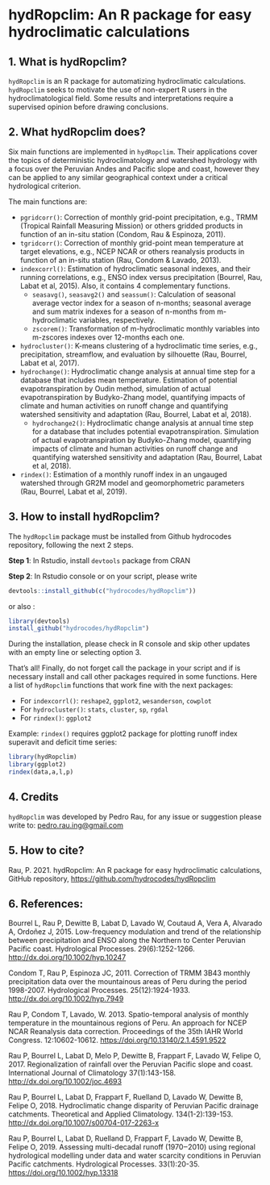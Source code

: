 # hydRopclim: An R package for easy hydroclimatic calculations

## 1. What is hydRopclim?
`hydRopclim` is an R package for automatizing hydroclimatic calculations. `hydRopclim` seeks to motivate the use of non-expert R users in the hydroclimatological field. 
Some results and interpretations require a supervised opinion before drawing conclusions.

## 2. What hydRopclim does?
Six main functions are implemented in `hydRopclim`. Their applications cover the topics of deterministic hydroclimatology and watershed hydrology
with a focus over the Peruvian Andes and Pacific slope and coast, however they can be applied to any similar geographical context under a critical hydrological criterion. 

The main functions are:
- `pgridcorr()`: Correction of monthly grid-point precipitation, e.g., TRMM (Tropical Rainfall Measuring Mission) or others gridded products in function
of an in-situ station (Condom, Rau & Espinoza, 2011).
- `tgridcorr()`: Correction of monthly grid-point mean temperature at target elevations, e.g., NCEP NCAR or others reanalysis products in function of an in-situ station (Rau, Condom & Lavado, 2013).
- `indexcorrl()`: Estimation of hydroclimatic seasonal indexes, and their running correlations, e.g., ENSO index versus precipitation (Bourrel, Rau, Labat et al, 2015). Also, it contains 4 complementary functions.
  - `seasavg()`, `seasavg2()` and `seassum()`: Calculation of seasonal average vector index for a season of n-months; seasonal average and sum matrix indexes for a season of n-months from m-hydroclimatic variables, respectively.
  - `zscorem()`: Transformation of m-hydroclimatic monthly variables into m-zscores indexes over 12-months each one.
- `hydrocluster()`: K-means clustering of a hydroclimatic time series, e.g., precipitation, streamflow, and evaluation by silhouette (Rau, Bourrel, Labat et al, 2017).
- `hydrochange()`: Hydroclimatic change analysis at annual time step for a database that includes mean temperature. Estimation of potential evapotranspiration by Oudin method,
simulation of actual evapotranspiration by Budyko-Zhang model, quantifying impacts of climate and human activities on runoff change and quantifying watershed sensitivity and
adaptation (Rau, Bourrel, Labat et al, 2018).
  - `hydrochange2()`: Hydroclimatic change analysis at annual time step for a database that includes potential evapotranspiration. Simulation of actual evapotranspiration by
  Budyko-Zhang model, quantifying impacts of climate and human activities on runoff change and quantifying watershed sensitivity and adaptation (Rau, Bourrel, Labat et al, 2018).
- `rindex()`: Estimation of a monthly runoff index in an ungauged watershed through GR2M model and geomorphometric parameters (Rau, Bourrel, Labat et al, 2019).


## 3. How to install hydRopclim?
The `hydRopclim` package must be installed from Github hydrocodes repository, following the next 2 steps.

**Step 1**: In Rstudio, install `devtools` package from CRAN

**Step 2**: In Rstudio console or on your script, please write 

```r
devtools::install_github(c("hydrocodes/hydRopclim"))
```
or also :

```r
library(devtools)
install_github("hydrocodes/hydRopclim")
```
During the installation, please check in R console and skip other updates with an empty line or selecting option 3.

That’s all! Finally, do not forget call the package in your script and if is necessary install and call other packages required in some functions. 
Here a list of `hydRopclim` functions that work fine with the next packages:
- For `indexcorrl()`: `reshape2`, `ggplot2`, `wesanderson`, `cowplot`
- For `hydrocluster()`: `stats`, `cluster`, `sp`, `rgdal`
- For `rindex()`: `ggplot2`

Example: `rindex()` requires ggplot2 package for plotting runoff index superavit and deficit time series:
```r
library(hydRopclim)
library(ggplot2)
rindex(data,a,l,p)
```

## 4. Credits
`hydRopclim` was developed by Pedro Rau, for any issue or suggestion please write to: pedro.rau.ing@gmail.com

## 5. How to cite?

Rau, P. 2021. hydRopclim: An R package for easy hydroclimatic calculations, GitHub repository, https://github.com/hydrocodes/hydRopclim

## 6. References:

Bourrel L, Rau P, Dewitte B, Labat D, Lavado W, Coutaud A, Vera A, Alvarado A, Ordoñez J, 2015. Low-frequency modulation and trend 
of the relationship between precipitation and ENSO along the Northern to Center Peruvian Pacific coast. Hydrological Processes. 29(6):1252-1266.
http://dx.doi.org/10.1002/hyp.10247

Condom T, Rau P, Espinoza JC, 2011. Correction of TRMM 3B43 monthly precipitation data over the mountainous areas of Peru during the period 1998-2007.
Hydrological Processes. 25(12):1924-1933. http://dx.doi.org/10.1002/hyp.7949

Rau P, Condom T, Lavado, W. 2013. Spatio-temporal analysis of monthly temperature in the mountainous regions of Peru. An approach for NCEP NCAR Reanalysis data correction.
Proceedings of the 35th IAHR World Congress. 12:10602-10612. https://doi.org/10.13140/2.1.4591.9522

Rau P, Bourrel L, Labat D, Melo P, Dewitte B, Frappart F, Lavado W, Felipe O, 2017. Regionalization of rainfall over the Peruvian Pacific slope and coast.
International Journal of Climatology 37(1):143-158. http://dx.doi.org/10.1002/joc.4693

Rau P, Bourrel L, Labat D, Frappart F, Ruelland D, Lavado W, Dewitte B, Felipe O, 2018. Hydroclimatic change disparity of Peruvian Pacific drainage catchments.
Theoretical and Applied Climatology. 134(1-2):139-153. http://dx.doi.org/10.1007/s00704-017-2263-x

Rau P, Bourrel L, Labat D, Ruelland D, Frappart F, Lavado W, Dewitte B, Felipe O, 2019. Assessing multi-decadal runoff (1970‒2010) using regional hydrological modelling
under data and water scarcity conditions in Peruvian Pacific catchments. Hydrological Processes. 33(1):20-35. 
https://doi.org/10.1002/hyp.13318

